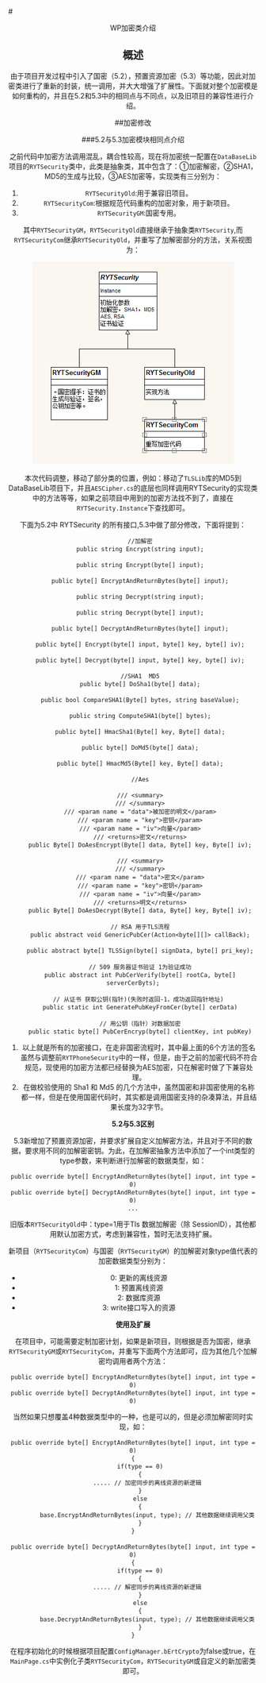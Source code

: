 #<center>WP加密类介绍
<!-- toc -->

## 概述
由于项目开发过程中引入了国密（5.2），预置资源加密（5.3）等功能，因此对加密类进行了重新的封装，统一调用，并大大增强了扩展性。下面就对整个加密模是如何重构的，并且在5.2和5.3中的相同点与不同点，以及旧项目的兼容性进行介绍。


##加密修改

###5.2与5.3加密模块相同点介绍

之前代码中加密方法调用混乱，耦合性较高，现在将加密统一配置在`DataBaseLib`项目的`RYTSecurity`类中，此类是抽象类，其中包含了：①加密解密，②SHA1，MD5的生成与比较，③AES加密等，实现类有三分别为：

1. `RYTSecurityOld`:用于兼容旧项目。
2. `RYTSecurityCom`:根据规范代码重构的加密对象，用于新项目。
3. `RYTSecurityGM`:国密专用。

其中`RYTSecurityGM`，`RYTSecurityOld`直接继承于抽象类`RYTSecurity`,而`RYTSecurityCom`继承`RYTSecurityOld`，并重写了加解密部分的方法，关系视图为：

![](./images/WP_Security/image01.png)


本次代码调整，移动了部分类的位置，例如：移动了`TLSLib`库的MD5到DataBaseLib项目下，并且`AESCipher.cs`的底层也同样调用RYTSecurity的实现类中的方法等等，如果之前项目中用到的加密方法找不到了，直接在`RYTSecurity.Instance`下查找即可。

下面为5.2中 RYTSecurity 的所有接口,5.3中做了部分修改，下面将提到：

		//加解密
		public string Encrypt(string input);

        public string Encrypt(byte[] input);

        public byte[] EncryptAndReturnBytes(byte[] input);

        public string Decrypt(string input);

        public string Decrypt(byte[] input);

        public byte[] DecryptAndReturnBytes(byte[] input);

        public byte[] Encrypt(byte[] input, byte[] key, byte[] iv);

        public byte[] Decrypt(byte[] input, byte[] key, byte[] iv);
		
		//SHA1  MD5
        public byte[] DoSha1(byte[] data);

        public bool CompareSHA1(Byte[] bytes, string baseValue);

        public string ComputeSHA1(byte[] bytes);

        public byte[] HmacSha1(Byte[] key, Byte[] data);

        public byte[] DoMd5(byte[] data);

        public byte[] HmacMd5(Byte[] key, Byte[] data);

        //Aes

        /// <summary>
        /// </summary>
        /// <param name = "data">被加密的明文</param>
        /// <param name = "key">密钥</param>
        /// <param name = "iv">向量</param>
        /// <returns>密文</returns>
        public Byte[] DoAesEncrypt(Byte[] data, Byte[] key, Byte[] iv);

        /// <summary>
        /// </summary>
        /// <param name = "data">密文</param>
        /// <param name = "key">密钥</param>
        /// <param name = "iv">向量</param>
        /// <returns>明文</returns>
        public Byte[] DoAesDecrypt(Byte[] data, Byte[] key, Byte[] iv);

		// RSA 用于TLS流程
        public abstract void GenericPubCer(Action<byte[][]> callBack);

        public abstract byte[] TLSSign(byte[] signData, byte[] pri_key);

        // 509 服务器证书验证 1为验证成功
        public abstract int PubCerVerify(byte[] rootCa, byte[] serverCerByts);

        // 从证书 获取公钥(指针)(失败时返回-1，成功返回指针地址) 
        public static int GeneratePubKeyFromCer(byte[] cerData)

		// 用公钥（指针）对数据加密
        public static byte[] PubCerEncryp(byte[] clientKey, int pubKey)

1. 以上就是所有的加密接口，在走非国密流程时，其中最上面的6个方法的签名虽然与调整前`RYTPhoneSecurity`中的一样，但是，由于之前的加密代码不符合规范，现使用的加密方法都已经替换为AES加密，只在解密时做了下兼容处理。
2. 在做校验使用的 Sha1 和 Md5 的几个方法中，虽然国密和非国密使用的名称都一样，但是在使用国密代码时，其实都是调用国密支持的杂凑算法，并且结果长度为32字节。

**5.2与5.3区别**

5.3新增加了预置资源加密，并要求扩展自定义加解密方法，并且对于不同的数据，要求用不同的加解密密钥。为此，在加解密抽象方法中添加了一个int类型的type参数，来判断进行加解密的数据类型，如：
	
	public override byte[] EncryptAndReturnBytes(byte[] input, int type = 0)
	public override byte[] DecryptAndReturnBytes(byte[] input, int type = 0)
	...
旧版本`RYTSecurityOld`中：type=1用于Tls 数据加解密（除 SessionID），其他都用默认加密方式，考虑到兼容性，暂时无法支持扩展。

新项目（`RYTSecurityCom`）与国密（`RYTSecurityGM`）的加解密对象type值代表的加密数据类型分别为：

- 0: 更新的离线资源  
- 1: 预置离线资源 
- 2: 数据库资源  
- 3: write接口写入的资源

**使用及扩展**

在项目中，可能需要定制加密计划，如果是新项目，则根据是否为国密，继承`RYTSecurityGM`或`RYTSecurityCom`，并重写下面两个方法即可，应为其他几个加解密均调用者两个方法：

	public override byte[] EncryptAndReturnBytes(byte[] input, int type = 0)
	public override byte[] DecryptAndReturnBytes(byte[] input, int type = 0)

当然如果只想覆盖4种数据类型中的一种，也是可以的，但是必须加解密同时实现，如：

	public override byte[] EncryptAndReturnBytes(byte[] input, int type = 0)
	{
		if(type == 0)
		{
			..... // 加密同步的离线资源的新逻辑
		}
		else
		{
			base.EncryptAndReturnBytes(input, type); // 其他数据继续调用父类
		}
	}

	public override byte[] DecryptAndReturnBytes(byte[] input, int type = 0)
	{
		if(type == 0)
		{
			..... // 解密同步的离线资源的新逻辑
		}
		else
		{
			base.DecryptAndReturnBytes(input, type); // 其他数据继续调用父类
		}
	}

 在程序初始化的时候根据项目配置`ConfigManager.bErtCrypto`为false或true，在`MainPage.cs`中实例化子类`RYTSecurityCom`，`RYTSecurityGM`或自定义的新加密类即可。
